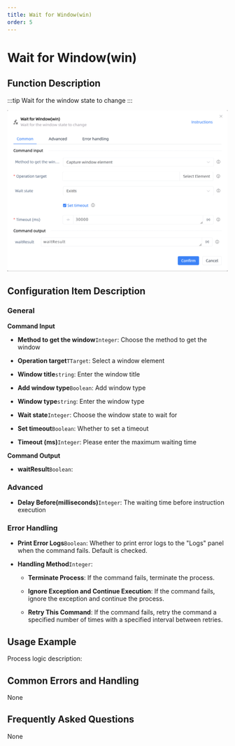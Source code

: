 ```yaml
---
title: Wait for Window(win)
order: 5
---
```


# Wait for Window(win)

## Function Description

:::tip 
Wait for the window state to change
:::

![Wait for Window(win)](../../../assets/Wait%20for%20Window(win)_command.png)

## Configuration Item Description

### General

**Command Input**

- **Method to get the window**`Integer`: Choose the method to get the window

- **Operation target**`TTarget`: Select a window element

- **Window title**`string`: Enter the window title

- **Add window type**`Boolean`: Add window type

- **Window type**`string`: Enter the window type

- **Wait state**`Integer`: Choose the window state to wait for

- **Set timeout**`Boolean`: Whether to set a timeout

- **Timeout (ms)**`Integer`: Please enter the maximum waiting time


**Command Output**

- **waitResult**`Boolean`: 

### Advanced

- **Delay Before(milliseconds)**`Integer`: The waiting time before instruction execution

### Error Handling

- **Print Error Logs**`Boolean`: Whether to print error logs to the "Logs" panel when the command fails. Default is checked. 

- **Handling Method**`Integer`:

    - **Terminate Process**: If the command fails, terminate the process.

    - **Ignore Exception and Continue Execution**: If the command fails, ignore the exception and continue the process.

    - **Retry This Command**: If the command fails, retry the command a specified number of times with a specified interval between retries.

## Usage Example

Process logic description:

## Common Errors and Handling

None

## Frequently Asked Questions

None


